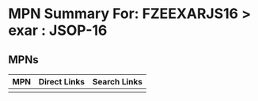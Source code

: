 



# MPN Summary For: FZEEXARJS16 > exar : JSOP-16

## MPNs
  

|MPN|Direct Links|Search Links|
| :--- | :--- | :--- |
||||
